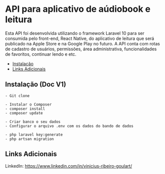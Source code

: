 # API para aplicativo de aúdiobook e leitura

Esta API foi desenvolvida utilizando o framework Laravel 10 para ser consumida pelo front-end, React Native, do aplicativo de leitura que será publicado na Apple Store e na Google Play no futuro.
A API conta com rotas de cadastro de usuários, permissões, área administrativa, funcionalidades de favoritos, continuar lendo e etc.

- [Instalação](#instalação)
- [Links Adicionais](#links-adicionais)

## Instalação (Doc V1)

```
- Git clone

- Instalar o Composer
- composer install
- composer update

- Criar banco o seu dados
- Configurar o arquivo .env com os dados do bando de dados

- php laravel key:generate
- php artsan migration
```

## Links Adicionais

LinkedIn: https://www.linkedin.com/in/vinicius-ribeiro-goulart/

